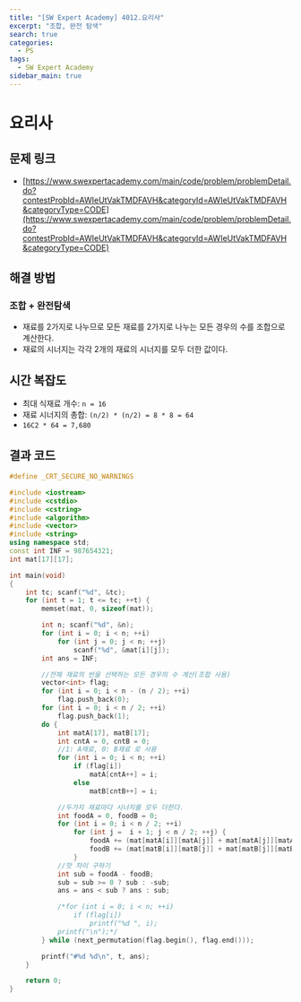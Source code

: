 ```yaml
---
title: "[SW Expert Academy] 4012.요리사"
excerpt: "조합, 완전 탐색"
search: true
categories:
  - PS
tags:
  - SW Expert Academy
sidebar_main: true
---
```


# 요리사

## 문제 링크
- [https://www.swexpertacademy.com/main/code/problem/problemDetail.do?contestProbId=AWIeUtVakTMDFAVH&categoryId=AWIeUtVakTMDFAVH&categoryType=CODE](https://www.swexpertacademy.com/main/code/problem/problemDetail.do?contestProbId=AWIeUtVakTMDFAVH&categoryId=AWIeUtVakTMDFAVH&categoryType=CODE)

## 해결 방법
### 조합 + 완전탐색
- 재료를 2가지로 나누므로 모든 재료를 2가지로 나누는 모든 경우의 수를 조합으로 계산한다.
- 재료의 시너지는 각각 2개의 재료의 시너지를 모두 더한 값이다.

## 시간 복잡도
- 최대 식재료 개수: ```n = 16```
- 재료 시너지의 총합: ```(n/2) * (n/2) = 8 * 8 = 64```
- ```16C2 * 64 = 7,680```

## 결과 코드

```cpp
#define _CRT_SECURE_NO_WARNINGS

#include <iostream>
#include <cstdio>
#include <cstring>
#include <algorithm>
#include <vector>
#include <string>
using namespace std;
const int INF = 987654321;
int mat[17][17];

int main(void)
{
	int tc; scanf("%d", &tc);
	for (int t = 1; t <= tc; ++t) {
		memset(mat, 0, sizeof(mat));

		int n; scanf("%d", &n);
		for (int i = 0; i < n; ++i)
			for (int j = 0; j < n; ++j)
				scanf("%d", &mat[i][j]);
		int ans = INF;

		//전체 재료의 반을 선택하는 모든 경우의 수 계산(조합 사용)
		vector<int> flag;
		for (int i = 0; i < n - (n / 2); ++i)
			flag.push_back(0);
		for (int i = 0; i < n / 2; ++i)
			flag.push_back(1);
		do {
			int matA[17], matB[17];
			int cntA = 0, cntB = 0;
			//1: A재료, 0: B재료 로 사용
			for (int i = 0; i < n; ++i)
				if (flag[i])
					matA[cntA++] = i;
				else
					matB[cntB++] = i;

			//두가지 재료마다 시너지를 모두 더한다.
			int foodA = 0, foodB = 0;
			for (int i = 0; i < n / 2; ++i)
				for (int j =  i + 1; j < n / 2; ++j) {
					foodA += (mat[matA[i]][matA[j]] + mat[matA[j]][matA[i]]);
					foodB += (mat[matB[i]][matB[j]] + mat[matB[j]][matB[i]]);
				}
			//맛 차이 구하기
			int sub = foodA - foodB;
			sub = sub >= 0 ? sub : -sub;
			ans = ans < sub ? ans : sub;

			/*for (int i = 0; i < n; ++i)
				if (flag[i])
					printf("%d ", i);
			printf("\n");*/
		} while (next_permutation(flag.begin(), flag.end()));

		printf("#%d %d\n", t, ans);
	}

	return 0;
}
```
